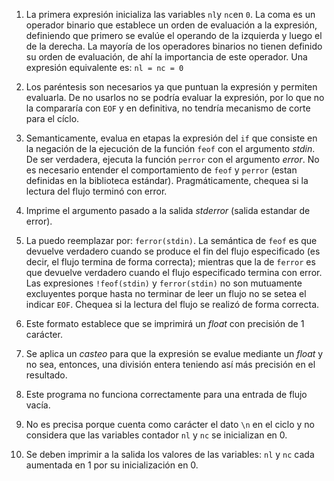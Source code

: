 1. La primera expresión inicializa las variables `nl`y `nc`en `0`. La coma es un operador binario que establece un orden de evaluación a la expresión, definiendo que primero se evalúe el operando de la izquierda y luego el de la derecha. La mayoría de los operadores binarios no tienen definido su orden de evaluación, de ahí la importancia de este operador. Una expresión equivalente es: `nl = nc = 0`

2. Los paréntesis son necesarios ya que puntuan la expresión y permiten evaluarla. De no usarlos no se podría evaluar la expresión, por lo que no la compararía con `EOF` y en definitiva, no tendría mecanismo de corte para el cíclo.

3. Semanticamente, evalua en etapas la expresión del `if` que consiste en la negación de la ejecución de la función `feof` con el argumento *stdin*. De ser verdadera, ejecuta la función `perror` con el argumento *error*. No es necesario entender el comportamiento de `feof` y `perror` (estan definidas en la biblioteca estándar). Pragmáticamente, chequea si la lectura del flujo terminó con error.

4. Imprime el argumento pasado a la salida *stderror* (salida estandar de error).

5. La puedo reemplazar por: `ferror(stdin)`. La semántica de `feof` es que devuelve verdadero cuando se produce el fin del flujo especificado (es decir, el flujo termina de forma correcta); mientras que la de `ferror` es que devuelve verdadero cuando el flujo especificado termina con error. Las expresiones `!feof(stdin)` y `ferror(stdin)` no son mutuamente excluyentes porque hasta no terminar de leer un flujo no se setea el indicar `EOF`. Chequea si la lectura del flujo se realizó de forma correcta.

6. Este formato establece que se imprimirá un *float* con precisión de 1 carácter.

7. Se aplica un *casteo* para que la expresión se evalue mediante un *float* y no sea, entonces, una división entera teniendo así más precisión en el resultado.

10. Este programa no funciona correctamente para una entrada de flujo vacía.

11. No es precisa porque cuenta como carácter el dato `\n` en el ciclo y no considera que las variables contador `nl` y `nc` se inicializan en 0.

12. Se deben imprimir a la salida los valores de las variables: `nl` y `nc` cada aumentada en 1 por su inicialización en 0.
